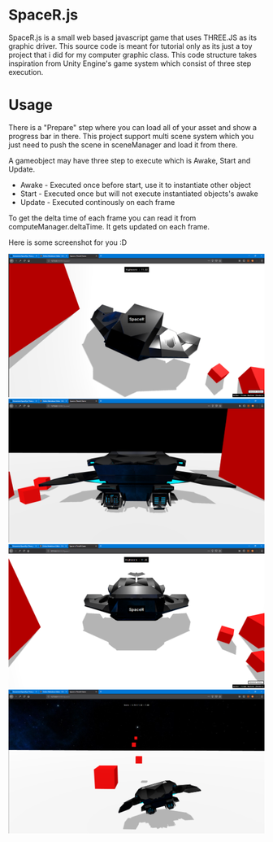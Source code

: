 # SpaceR.js
SpaceR.js is a small web based javascript game that uses THREE.JS as its graphic driver. This source code is meant for tutorial only as its just a toy project that i did for my computer graphic class. This code structure takes inspiration from Unity Engine's game system which consist of three step execution. 

# Usage
There is a "Prepare" step where you can load all of your asset and show a progress bar in there. This project support multi scene system which you just need to push the scene in sceneManager and load it from there.

A gameobject may have three step to execute which is Awake, Start and Update.

- Awake - Executed once before start, use it to instantiate other object
- Start - Executed once but will not execute instantiated objects's awake
- Update - Executed continously on each frame

To get the delta time of each frame you can read it from computeManager.deltaTime. It gets updated on each frame.

Here is some screenshot for you :D

![Alt text](screenshot/Screenshot_1_Spacer_Rendoru.png?raw=true "SpaceR Screenshot 1")
![Alt text](screenshot/Screenshot_2_Spacer_Rendoru.png?raw=true "SpaceR Screenshot 2")
![Alt text](screenshot/Screenshot_3_Spacer_Rendoru.png?raw=true "SpaceR Screenshot 3")
![Alt text](screenshot/Screenshot_4_Spacer_Rendoru.png?raw=true "SpaceR Screenshot 4")
